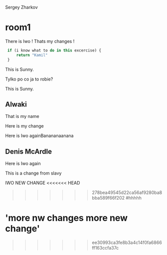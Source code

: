 Sergey Zharkov

# room1

There is Iwo ! Thats my changes !

```javascript
 if (i know what to do in this excercise) {
     return "Kamil"
 }
```

This is Sunny.

Tylko po co ja to robie?

This is Sunny.

## Alwaki

That is my name

Here is my change

Here is Iwo againBanananaanana

## Denis McArdle

Here is Iwo again

This is a change from slavy

IWO NEW CHANGE
<<<<<<< HEAD
>>>>>>> 278bea49545d22ca56af9280ba8bba589f66f202
#hhhhh

'more nw changes more new change'
=======
>>>>>>> ee30993ca3fe8b3a4c14f0fa6866ff163ccfa37c
